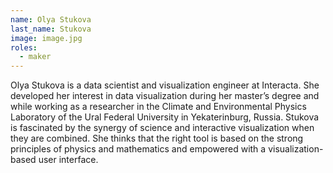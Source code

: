 ```yaml
---
name: Olya Stukova
last_name: Stukova
image: image.jpg
roles:
  - maker
---
```

Olya Stukova is a data scientist and visualization engineer at Interacta. She developed her interest in data visualization during her master’s degree and while working as a researcher in the Climate and Environmental Physics Laboratory of the Ural Federal University in Yekaterinburg, Russia. Stukova is fascinated by the synergy of science and interactive visualization when they are combined. She thinks that the right tool is based on the strong principles of physics and mathematics and empowered with a visualization-based user interface.